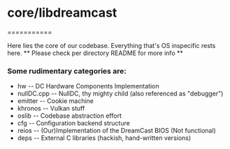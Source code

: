 # core/libdreamcast
===========

Here lies the core of our codebase. Everything that's OS inspecific rests here.
** Please check per directory README for more info **

### Some rudimentary categories are:
- hw				  -- DC Hardware Components Implementation
- nullDC.cpp	-- NullDC, thy mighty child (also referenced as "debugger")
- emitter			-- Cookie machine 
- khronos			-- Vulkan stuff
- oslib				-- Codebase abstraction effort
- cfg				  -- Configuration backend structure
- reios				-- (Our)Implementation of the DreamCast BIOS (Not functional)
- deps				-- External C libraries (hackish, hand-written versions)
